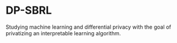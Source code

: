 # DP-SBRL
Studying machine learning and differential privacy with the goal of privatizing an interpretable learning algorithm.
